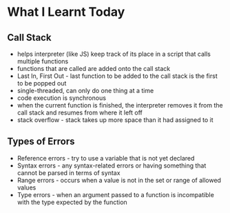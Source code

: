 # What I Learnt Today

## Call Stack

- helps interpreter (like JS) keep track of its place in a script that calls multiple functions
- functions that are called are added onto the call stack
- Last In, First Out - last function to be added to the call stack is the first to be popped out
- single-threaded, can only do one thing at a time
- code execution is synchronous
- when the current function is finished, the interpreter removes it from the call stack and resumes from where it left off
- stack overflow - stack takes up more space than it had assigned to it

## Types of Errors

- Reference errors - try to use a variable that is not yet declared
- Syntax errors - any syntax-related errors or having something that cannot be parsed in terms of syntax
- Range errors - occurs when a value is not in the set or range of allowed values
- Type errors - when an argument passed to a function is incompatible with the type expected by the function
